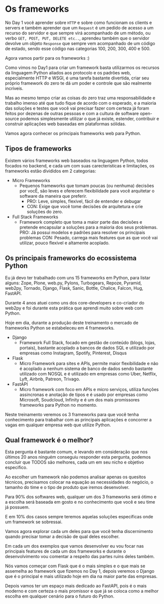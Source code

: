 # Os frameworks

No Day 1 você aprender sobre `HTTP` e sobre como funcionam os clients e servers e também aprender que um `Request` é um pedido de acesso a um recurso do servidor e que sempre virá acompanhado de um método, ou verbo `GET, POST, PUT, DELETE etc..`, aprendeu também que o servidor devolve um objeto `Response` que sempre vem acompanhado de um código de estado, sendo esse código nas categorias 100, 200, 300, 400 e 500.

Agora vamos partir para os frameworks :) 

Como vimos no Day1 para criar um framework basta utilizarmos os recursos da linguagem Python aliados aos protocolo e os padrões web, especialmente HTTP e WSGI, é uma tarefa bastante divertida, criar seu próprio framework do zero te dá um poder e controle que são realmente incríveis.

Mas ao mesmo tempo criar as coisas do zero traz uma responsabilidade e trabalho imenso até que tudo fique de acordo com o esperado, e a maioria das soluções e testes que você vai precisar fazer com certeza já foram feitos por dezenas de outras pessoas e com a cultura de software open-source podemos simplesmente utilizar o que já existe, estender, contribuir e construir aplicações web baseadas em plataformas sólidas.

Vamos agora conhecer os principais frameworks web para Python.

## Tipos de frameworks

Existem vários frameworks web baseados na linguagem Python, todos focados no backend, e cada um com suas carecteristicas e limitações, os frameworks estão divididos em 2 categorias:

- Micro Frameworks
    - Pequenos frameworks que tomam poucas (ou nenhuma) decisões por vocÊ, são leves e oferecem flexibilidade para você arquitetar o software da maneira que preferir.
        - PRO: Leve, simples, flexivel, fácil de entender e debugar
        - CON: Exige que você tome decisões de arquitetura e crie soluções do zero.
- Full Stack Frameworks
    - Framework completo que toma a maior parte das decisões e pretende encapsular a soluções para a maioria dos seus problemas.
        PRO: Já possui modelos e padrões para resolver os principais problemas
        CON: Pesado, carrega mais features que as que você vai utilizar, pouco flexivel e altamente acoplado.

## Os principais frameworks do ecossistema Python

Eu já devo ter trabalhado com uns 15 frameworks em Python, para listar alguns: Zope, Plone, web.py, Pylons, Turbogears, Repoze, Pyramid, web2py, Tornado, Django, Flask, Sanic, Bottle, Chalice, Falcon, Hug, FastAPI.

Durante 4 anos atuei como uns dos core-developers e co-criador do web2py e foi durante esta prática que aprendi muito sobre web com Python.

Hoje em dia, durante a produção deste treinamento o mercado de frameworks Python se estabeleceu em 4 frameworks.

- Django
    - Framework Full Stack, focado em gestão de conteúdo (blogs, lojas, portais), bastante acoplado a bancos de dados SQL e utilizado por empresas como Instagram, Spotify, Pinterest, Disqus
- Flask
    - Micro Framework para sites e APIs, permite maior flexibilidade e não é acoplado a nenhum sistema de banco de dados sendo bastante utilizado com NOSQL e é utilizado em empresas como Uber, Netflix, Lyft, Airbnb, Patreon, Trivago.
- FastAPI
    - Micro framework com foco em APIs e micro serviços, utiliza funções assincronas e anotação de tipos e é usado por empresas como Microsoft, Soudcloud, Infinity e é um dos mais promissores frameworks para Python no momento.

Neste treinamento veremos os 3 frameworks para que você tenha conhecimento para trabalhar com as principais aplicações e concorrer a vagas em qualquer empresa web que utilize Python.

## Qual framework é o melhor?

Esta pergunta é bastante comum, e levando em consideração que nos últimos 20 anos ninguém conseguiu responder esta pergunta, podemos concluir que TODOS são melhores, cada um em seu nicho e objetivo especifico.

Ao escolher um framework não podemos analisar apenas os quesitos técnicos, precisamos colocar na equação as necessidades do negócio, o tamanho do time e o tipo de produto que iremos desenvolver.

Para 90% dos softwares web, qualquer um dos 3 frameworks será ótimo e a escolha será baseada em gosto e no conhecimento que você e seu time já possuem.

E em 10% dos casos sempre teremos aquelas soluções especificas onde um framework se sobressai.

Vamos agora explorar cada um deles para que você tenha discernimento quando precisar tomar a decisão de qual deles escolher.

Em cada um dos exemplos que vamos desenvolver eu vou focar nas principais features de cada um dos frameworks e durante o desenvolvimento vou comentar a respeito das partes ruins deles também.

Nós vamos começar com Flask que é o mais simples e o que mais se assemelha ao framework que fizemos no Day 1, depois veremos o Django que é o principal e mais utilizado hoje em dia na maior parte das empresas.

Depois vamos ter um espaço mais dedicado ao FastAPI, pois é o mais moderno e com certeza o mais promissor e que já se coloca como a melhor escolha em qualquer cenário para o futuro do Python.
